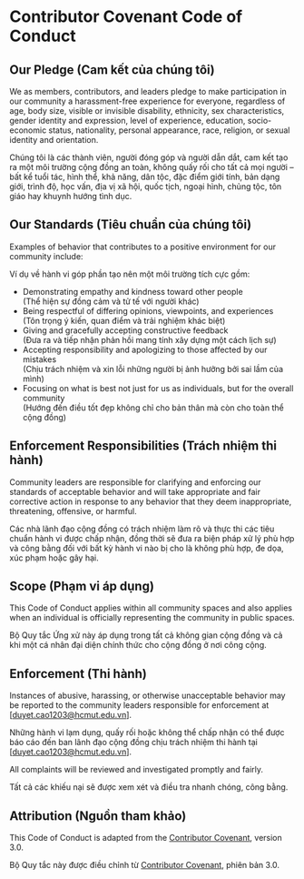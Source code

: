 # Contributor Covenant Code of Conduct

## Our Pledge (Cam kết của chúng tôi)

We as members, contributors, and leaders pledge to make participation in our community a harassment-free experience for everyone, regardless of age, body size, visible or invisible disability, ethnicity, sex characteristics, gender identity and expression, level of experience, education, socio-economic status, nationality, personal appearance, race, religion, or sexual identity and orientation.

Chúng tôi là các thành viên, người đóng góp và người dẫn dắt, cam kết tạo ra một môi trường cộng đồng an toàn, không quấy rối cho tất cả mọi người – bất kể tuổi tác, hình thể, khả năng, dân tộc, đặc điểm giới tính, bản dạng giới, trình độ, học vấn, địa vị xã hội, quốc tịch, ngoại hình, chủng tộc, tôn giáo hay khuynh hướng tình dục.

## Our Standards (Tiêu chuẩn của chúng tôi)

Examples of behavior that contributes to a positive environment for our community include:

Ví dụ về hành vi góp phần tạo nên một môi trường tích cực gồm:

- Demonstrating empathy and kindness toward other people  
  (Thể hiện sự đồng cảm và tử tế với người khác)  
- Being respectful of differing opinions, viewpoints, and experiences  
  (Tôn trọng ý kiến, quan điểm và trải nghiệm khác biệt)  
- Giving and gracefully accepting constructive feedback  
  (Đưa ra và tiếp nhận phản hồi mang tính xây dựng một cách lịch sự)  
- Accepting responsibility and apologizing to those affected by our mistakes  
  (Chịu trách nhiệm và xin lỗi những người bị ảnh hưởng bởi sai lầm của mình)  
- Focusing on what is best not just for us as individuals, but for the overall community  
  (Hướng đến điều tốt đẹp không chỉ cho bản thân mà còn cho toàn thể cộng đồng)

## Enforcement Responsibilities (Trách nhiệm thi hành)

Community leaders are responsible for clarifying and enforcing our standards of acceptable behavior and will take appropriate and fair corrective action in response to any behavior that they deem inappropriate, threatening, offensive, or harmful.

Các nhà lãnh đạo cộng đồng có trách nhiệm làm rõ và thực thi các tiêu chuẩn hành vi được chấp nhận, đồng thời sẽ đưa ra biện pháp xử lý phù hợp và công bằng đối với bất kỳ hành vi nào bị cho là không phù hợp, đe dọa, xúc phạm hoặc gây hại.

## Scope (Phạm vi áp dụng)

This Code of Conduct applies within all community spaces and also applies when an individual is officially representing the community in public spaces.

Bộ Quy tắc Ứng xử này áp dụng trong tất cả không gian cộng đồng và cả khi một cá nhân đại diện chính thức cho cộng đồng ở nơi công cộng.

## Enforcement (Thi hành)

Instances of abusive, harassing, or otherwise unacceptable behavior may be reported to the community leaders responsible for enforcement at [duyet.cao1203@hcmut.edu.vn].

Những hành vi lạm dụng, quấy rối hoặc không thể chấp nhận có thể được báo cáo đến ban lãnh đạo cộng đồng chịu trách nhiệm thi hành tại [duyet.cao1203@hcmut.edu.vn].

All complaints will be reviewed and investigated promptly and fairly.

Tất cả các khiếu nại sẽ được xem xét và điều tra nhanh chóng, công bằng.

## Attribution (Nguồn tham khảo)

This Code of Conduct is adapted from the [Contributor Covenant][homepage], version 3.0.

Bộ Quy tắc này được điều chỉnh từ [Contributor Covenant][homepage], phiên bản 3.0.

[homepage]: https://www.contributor-covenant.org
